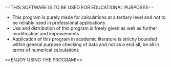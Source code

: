 ==THIS SOFTWARE IS TO BE USED FOR EDUCATIONAL PURPOSES==
- This program is purely made for calculations at a tertiary level and not to be reliably used in professional applications
- Use and distribution of this program is freely given as well as further modification and improvements
- Application of this program in academic literature is strictly bounded within general purpose checking of data and not as a end all, be all in terms of numerical calculations

==ENJOY USING THE PROGRAM!==
